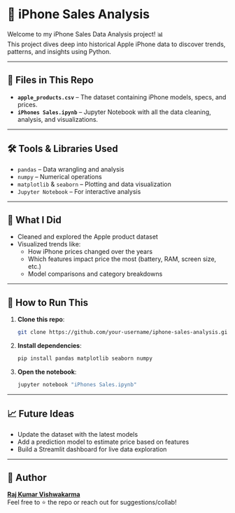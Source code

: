 
# 🍏 iPhone Sales Analysis

Welcome to my iPhone Sales Data Analysis project! 📊  
This project dives deep into historical Apple iPhone data to discover trends, patterns, and insights using Python.

---

## 📁 Files in This Repo

- **`apple_products.csv`** – The dataset containing iPhone models, specs, and prices.
- **`iPhones Sales.ipynb`** – Jupyter Notebook with all the data cleaning, analysis, and visualizations.

---

## 🛠️ Tools & Libraries Used

- `pandas` – Data wrangling and analysis  
- `numpy` – Numerical operations  
- `matplotlib` & `seaborn` – Plotting and data visualization  
- `Jupyter Notebook` – For interactive analysis

---

## 📌 What I Did

- Cleaned and explored the Apple product dataset
- Visualized trends like:
  - How iPhone prices changed over the years
  - Which features impact price the most (battery, RAM, screen size, etc.)
  - Model comparisons and category breakdowns

---

## 🚀 How to Run This

1. **Clone this repo**:
   ```bash
   git clone https://github.com/your-username/iphone-sales-analysis.git
   ```

2. **Install dependencies**:
   ```bash
   pip install pandas matplotlib seaborn numpy
   ```

3. **Open the notebook**:
   ```bash
   jupyter notebook "iPhones Sales.ipynb"
   ```

---

## 📈 Future Ideas

- Update the dataset with the latest models
- Add a prediction model to estimate price based on features
- Build a Streamlit dashboard for live data exploration

---

## 👤 Author

**[Raj Kumar Vishwakarma](https://github.com/rkvperpetual)**  
Feel free to ⭐ the repo or reach out for suggestions/collab!
